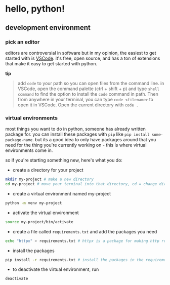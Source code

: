 # hello, python!

## development environment

### pick an editor
editors are controversial in software but in my opinion, the easiest to get started with is [VSCode](https://code.visualstudio.com/). it's free, open source, and has a ton of extensions that make it easy to get started with python.

**tip**
> add `code` to your path so you can open files from the command line. in VSCode, open the command palette (ctrl + shift + p) and type `shell command` to find the option to install the `code` command in path. Then from anywhere in your terminal, you can type `code <filename>` to open it in VSCode. Open the current directory with `code .`

### virtual environments
most things you want to do in python, someone has already written package for. you can install these packages with `pip` like `pip install some-package-name`. but its a good idea to only have packages around that you need for the thing you're currently working on - this is where virtual environments come in.

so if you're starting something new, here's what you do:
- create a directory for your project
```bash
mkdir my-project # make a new directory
cd my-project # move your terminal into that directory, cd = change directory
```
- create a virtual environment named my-project
```bash
python -m venv my-project
```

- activate the virtual environment
```bash
source my-project/bin/activate
```

- create a file called `requirements.txt` and add the packages you need
```bash
echo "httpx" > requirements.txt # httpx is a package for making http requests
```

- install the packages
```bash
pip install -r requirements.txt # install the packages in the requirements.txt file
```

- to deactivate the virtual environment, run
```bash
deactivate
```